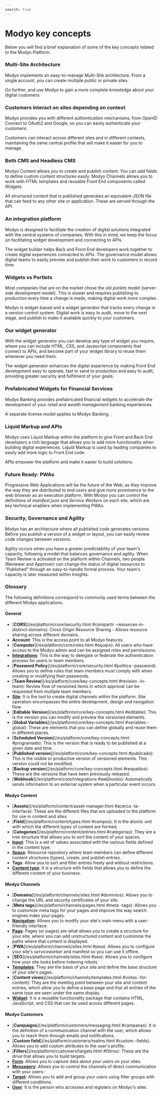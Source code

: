 ```yaml
---
search: true
---
```


# Modyo key concepts

Below you will find a brief explanation of some of the key concepts related to the Modyo Platform.


### Multi-Site Architecture

Modyo implements an easy-to-manage Multi-Site architecture. From a single account, you can create multiple public or private sites.

Go further, and use Modyo to gain a more complete knowledge about your digital customers.

### Customers interact on sites depending on context

Modyo provides you with different authentication mechanisms, from OpenID Connect to OAuth2 and Google, so you can easily authenticate your customers.

Customers can interact across different sites and in different contexts, maintaining the same central profile that will make it easier for you to manage.

### Both CMS and Headless CMS

Modyo Content allows you to create and publish content. You can add fields to define custom content structures easily. Modyo Channels allows you to work with HTML templates and reusable Front End components called Widgets.

All structured content that is published generates an equivalent JSON file that can feed to any other site or application. These are served through the API.

### An integration platform

Modyo is designed to facilitate the creation of digital solutions integrated with the central systems of companies. With this in mind, we keep the focus on facilitating widget development and connecting to APIs.

The widget builder helps Back and Front End developers work together to create digital experiences connected to APIs. The governance model allows digital teams to easily preview and publish their work to customers in record time.

### Widgets vs Portlets

Most companies that are on the market chose the old _porlets_ model (server-side development model). This is slower and requires publishing to production every time a change is made, making digital work more complex.

Modyo is widget-based and a widget generator that tracks every change in a version control system. Digital work is easy to audit, move to the next stage, and publish to make it available quickly to your customers.

### Our widget generator

With the widget generator you can develop any type of widget you require, where you can include HTML, CSS, and Javascript components that connect to APIs, and become part of your widget library to reuse them whenever you need them.

The widget generator enhances the digital experience by making Front End development easy to operate, fast to send to production and easy to audit, providing greater security and fulfilment of your goals.

### Prefabricated Widgets for Financial Services

Modyo Banking provides prefabricated financial widgets to accelerate the development of your _retail_ and _wealth management_ banking experiences.

A separate license model applies to Modyo Banking.

### Liquid Markup and APIs

Modyo uses Liquid Markup within the platform to give Front and Back End developers a rich language that allows you to add more functionality when building digital experiences. Liquid Markup is used by leading companies to easily add more logic to Front End code.

APIs empower the platform and make it easier to build solutions.


### Future Ready: PWAs
Progressive Web Applications will be the future of the Web, as they improve the way they are distributed to end users and give more prominence to the web browser as an execution platform. With Modyo you can control the definitions of _manifest.json_ and _Service Workers_ on each site, which are key technical enablers when implementing PWAs.


### Security, Governance and Agility

Modyo has an architecture where all published code generates versions. Before you publish a version of a widget or layout, you can easily review code changes between versions.

Agility occurs when you have a greater predictability of your team's capacity, following a model that balances governance and agility. When Team Review is activated on the platform within Channels, two people (Reviewer and Approver) can change the status of digital resources to “Published” through an easy-to-handle formal process. Your team's capacity is later measured within Insights.

### Glossary
The following definitions correspond to commonly used terms between the different Modyo applications.

#### General

* [**CORS**](/es/platform/core/security.html #compartir -resources-in-distinct-domains): Cross Origin Resource Sharing - Allows resource sharing across different domains.
* **Account**: This is the access point to all Modyo features.
* [**Computer**](/es/platform/core/roles.html #equipo): All users who have access to the Modyo admin and can be assigned roles and permissions.
* [**Integrations**](/en/platform/core/integrations): This is the way to delegate or federate the authentication process for users or team members.
* [**Password Policy**](/es/platform/core/security.html #politica -password): Allows you to define rules that team members must comply with when creating or modifying their passwords.
* [**Team Review**](/es/platform/core/key-concepts.html #revision -in-team): Review flow of versioned items in which approval can be requested from multiple team members.
* [**Site**](/es/platform/channels/sites.html): It is the tool to create digital channels within the platform. Site operation encompasses the entire development, design and navigation flow.
* [**Editable Version**](/es/platform/core/key-concepts.html #editable): This is the version you can modify and preview the versioned elements.
* [**Global Variables**](/es/platform/core/key-concepts.html #variables -global): These are elements that you can define globally and reuse them in different places.
* [**Scheduled Version**](/es/platform/core/key-concepts.html #programado): This is the version that is ready to be published at a given date and time.
* [**Published version**](/es/platform/core/key-concepts.html #publicado): This is the visible or productive version of versioned elements. This version could not be modified.
* [**Backup version**](/es/platform/core/key-concepts.html #respaldos): These are the versions that have been previously released.
* [**Webhook**](/en/platform/core/integrations #webhooks): Automatically sends information to an external system when a particular event occurs.


#### Modyo Content

* [**Assets**](/es/platform/content/asset-manager.html #acerca -la-interface): These are the different files that are uploaded to the platform for use in content and sites.
* [**Field**](/es/platform/content/types.html #campos): It is the atomic unit with which the different types of content are formed.
* [**Categories**](/es/platform/content/entries.html #categorias): They are a tree structure that allows you to sort the content of your spaces.
* [**Input**](/es/platform/content/entries.html): This is a set of values associated with the various fields defined in the content type.
* [**Space**](/es/platform/content/spaces.html): Resource repository where team members can define different content structures (types), create, and publish entries.
* **Tags**: Allow you to sort and filter entries freely and without restrictions.
* [**Content type**](/es/platform/content/types.html): It is a structure with fields that allows you to define the different content of your business.


#### Modyo Channels

* [**Domains**](/es/platform/channels/sites.html #dominios): Allows you to change the URL and security certificates of your site.
* [**Meta tags**](/es/platform/channels/pages.html #meta -tags): Allows you to customize meta tags for your pages and improve the way search engines index your pages.
* [**Navigation**](/es/platform/channels/navigation.html): Allows you to modify your site's main menu with a user-friendly interface.
* [**Page**](/es/platform/channels/pages.html): Pages (or pages) are what allows you to create a structure for your site, where you can add unstructured content and customize the paths where that content is displayed.
* [**PWA**](/es/platform/channels/sites.html #pwa): Allows you to configure your site's _serviceworker_ and manifest so you can use it offline.
* [**SEO**](/es/platform/channels/sites.html #seo): Allows you to configure how your site looks before indexing robots.
* [**Templates**](/es/platform/channels/templates.html): They are the basis of your site and define the base structure of your site's pages.
* [**Content views**](/es/platform/channels/templates.html #vistas -for-content): They are the meeting point between your site and content entries, which allow you to define a base page and that all entries of the same type are seen under the same display.
* [**Widget**](/es/platform/channels/widgets.html): It is a reusable functionality package that contains HTML, JavaScript, and CSS that can be used across different pages.

#### Modyo Customers

* [**Campaigns**](/es/platform/customers/messaging.html #campanas): It is the definition of a communication channel with the user, which allows you to reach them through emails and notifications.
* [**Custom field**](/es/platform/customers/realms.html #custom -fields): Allows you to add custom attributes to the user's profile.
* [**Filters**](/es/platform/customers/targets.html #filtros): These are the drive that allows you to build targets.
* [**Form**](/es/platform/customers/forms.html): Allows you to capture data about your users on your sites.
* [**Messagery**](/es/platform/customers/messaging.html): Allows you to control the channels of direct communication with your users-
* [**Target**](/es/platform/customers/targets.html): Allows you to add and group your users using filter groups with different conditions.
* [**User**](/es/platform/customers/realms.html): It is the person who accesses and registers on Modyo's sites.
